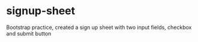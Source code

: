 # signup-sheet
Bootstrap practice, created a sign up sheet with two input fields, checkbox and submit button
